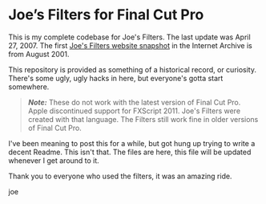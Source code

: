 # Joe’s Filters for Final Cut Pro

This is my complete codebase for Joe's Filters. The last update was April 27, 2007. The first [Joe's Filters website snapshot][wayback 2001] in the Internet Archive is from August 2001.

This repository is provided as something of a historical record, or curiosity. There's some ugly, ugly hacks in here, but everyone's gotta start somewhere. 


> ***Note:*** These do not work with the latest version of Final Cut Pro. Apple discontinued support for FXScript 2011. Joe's Filters were created with that language. The Filters still work fine in older versions of Final Cut Pro. 


I've been meaning to post this for a while, but got hung up trying to write a decent Readme. This isn't that. The files are here, this file will be updated whenever I get around to it.

Thank you to everyone who used the filters, it was an amazing ride. 

joe


[wayback 2001]: https://web.archive.org/web/20010801182429/http://joemaller.com/fcp/joes_filters.shtml
